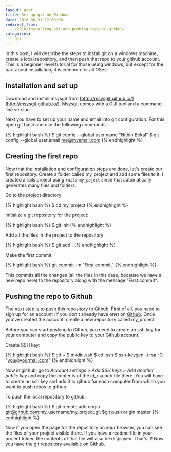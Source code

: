 ```yaml
---
layout: post
title: Set up git on Windows
date: 2010-08-31 12:00:00
redirect_from:
  - /2010/installing-git-and-pushing-repo-to-github/
categories:
  - git
---
```

In this post, I will describe the steps to install git on a windows machine, create a local repository, and then push that repo to your github account. This is a beginner level tutorial for those using windows, but except for the part about installation, it is common for all OSes.

<h2>Installation and set up</h2>

Download and install msysgit from [http://msysgit.github.io/](http://msysgit.github.io/). Msysgit comes with a GUI tool and a command line version.

Next you have to set up your name and email into git configuration. For this, open git bash and use the following commands:

{% highlight bash %}
$ git config --global user.name "Nithin Bekal"
$ git config --global user.email me@myemail.com
{% endhighlight %}

<h2>Creating the first repo</h2>

Now that the installation and configuration steps are done, let's create our first repository. Create a folder called my_project and add some files to it. I created a rails project using `rails my_poject` since that automatically generates many files and folders.

Go to the project directory

{% highlight bash %}
$ cd my_project
{% endhighlight %}

Initialize a git repository for the project:

{% highlight bash %}
$ git init
{% endhighlight %}

Add all the files in the project to the repository:

{% highlight bash %}
$ git add .
{% endhighlight %}

Make the first commit.

{% highlight bash %}
git commit -m "First commit."
{% endhighlight %}

This commits all the changes (all the files in this case, because we have a new repo here) to the repository along with the message "First commit".

<h2>Pushing the repo to Github</h2>

The next step is to push this repository to Github. First of all, you need to sign up for an account (if you don't already have one) on [Github](http://github.com/). Once you've created the account, create a new repository called my_project.

Before you can start pushing to Github, you need to create an ssh key for your computer and copy the public key to your Github account.

Create SSH key:

{% highlight bash %}
$ cd ~
$ mkdir .ssh
$ cd .ssh
$ ssh-keygen -t rsa -C "you@yourmail.com"
{% endhighlight %}

Now in giithub, go to _Account settings > Add SSH keys > Add another public key_ and copy the contents of the id_rsa.pub file there. You will have to create an ssh key and add it to github for each computer from which you want to push repos to github.

To push the local repository to github:

{% highlight bash %}
$ git remote add origin git@github.com:my_username/my_project.git
$git push origin master
{% endhighlight %}

Now if you open the page for the repository on your browser, you can see the files of your project visible there. If you have a readme file in your project folder, the contents of that file will also be displayed. That's it! Now you have the git repository available on Github.
